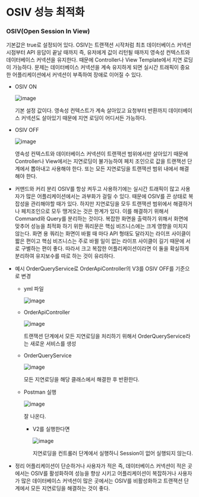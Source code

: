 # OSIV 성능 최적화

### OSIV(Open Session In View)

기본값은 true로 설정되어 있다.
OSIV는 트랜잭션 시작처럼 최초 데이터베이스 커넥션 시점부터 API 응답이 끝날 때까지 즉, 유저에게 값이 리턴될 때까지 영속성 컨텍스트와 데이터베이스 커넥션을 유지한다.
때문에 Controller나 View Template에서 지연 로딩이 가능하다.
문제는 데이터베이스 커넥션을 계속 유지하게 되면 실시간 트래픽이 중요한 어플리케이션에서 커넥션이 부족하여 장애로 이어질 수 있다.

+ OSIV ON

  ![image](https://github.com/ManchanTime/TrashBoys/assets/127479677/a9eff456-d7ea-40f4-900d-e1d45036e994)

  기본 설정 값이다. 영속성 컨텍스트가 계속 살아있고 요청부터 반환까지 데이터베이스 커넥션도 살아있기 때문에 지연 로딩이 어디서든 가능하다.

+ OSIV OFF

  ![image](https://github.com/ManchanTime/TrashBoys/assets/127479677/895de474-3958-44c5-a30a-76f55d7b3d50)

  영속성 컨텍스트와 데이터베이스 커넥션이 트랜잭션 범위에서만 살아있기 때문에 Controller나 View에서는 지연로딩이 불가능하여 페치 조인으로 값을 트랜잭션 단계에서 뽑아내고
  사용해야 한다. 또는 모든 지연로딩을 트랜잭션 범위 내에서 해결해야 한다.

+ 커맨드와 커리 분리
  OSIV를 항상 켜두고 사용하기에는 실시간 트래픽이 많고 사용자가 많은 어플리케이션에서는 과부화가 걸릴 수 있다. 때문에 OSIV를 끈 상태로 복잡성을 관리해야할 때가 있다.
  하지만 지연로딩을 모두 트랜잭션 범위에서 해결하거나 페치조인으로 모두 땡겨오는 것은 한계가 있다. 이를 해결하기 위해서 Command와 Query를 분리하는 것이다.
  복잡한 화면을 출력하기 위해서 화면에 맞추어 성능을 최적화 하기 위한 쿼리문은 핵심 비즈니스에는 크게 영향을 미치지 않는다.
  화면 용 쿼리는 화면이 바뀔 때 마다 API 형태도 달라지는 라이프 사이클이 짧은 편이고 핵심 비즈니스는 주로 바뀔 일이 없는 라이프 사이클이 길기 때문에 서로 구별하는 편이 좋다.
  따라서 크고 복잡한 어플리케이션이라면 이 둘을 확실하게 분리하여 유지보수를 따로 하는 것이 유리하다. 

+ 예시
  OrderQueryService로 OrderApiController의 V3를 OSIV OFF를 기준으로 변경
  
  + yml 파일

    ![image](https://github.com/ManchanTime/TrashBoys/assets/127479677/e091e25b-8643-41f1-9506-7d4c6ab014aa)

  + OrderApiController

    ![image](https://github.com/ManchanTime/TrashBoys/assets/127479677/b4c6ad6e-106d-4e5d-9540-18db12ce7807)

    트랜잭션 단계에서 모든 지연로딩을 처리하기 위해서 OrderQueryService라는 새로운 서비스를 생성

  + OrderQueryService

    ![image](https://github.com/ManchanTime/TrashBoys/assets/127479677/9ded4a83-7e8a-4e04-9ee7-8a430dd6cb98)

    모든 지연로딩을 해당 클래스에서 해결한 후 반환한다.

  + Postman 실행

    ![image](https://github.com/ManchanTime/TrashBoys/assets/127479677/e157249d-be9b-4cee-be56-04f968f9eb4c)

    잘 나온다.

    + V2를 실행한다면

      ![image](https://github.com/ManchanTime/TrashBoys/assets/127479677/b592a4ea-13ef-483d-baf6-9da9e45cc6a2)

      지연로딩을 컨트롤러 단계에서 실행하니 Session이 없어 실행되지 않는다.

+ 정리
  어플리케이션이 단순하거나 사용자가 적은 즉, 데이터베이스 커넥션이 적은 곳에서는 OSIV를 활성화하여 성능을 향상 시키고
  어플리케이션이 복잡하거나 사용자가 많은 데이터베이스 커넥션이 많은 곳에서는 OSIV를 비활성화하고 트랜잭션 단계에서 모든 지연로딩을 해결하는 것이 좋다.
